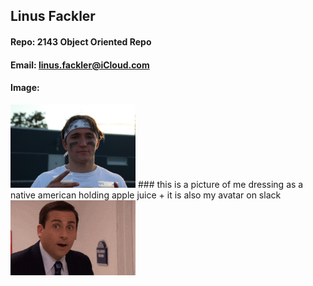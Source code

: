 ## Linus Fackler
#### Repo: 2143 Object Oriented Repo
#### Email: linus.fackler@iCloud.com
#### Image:
<img src="profile.jpg" width="200">
### this is a picture of me dressing as a native american holding apple juice + it is also my avatar on slack
<img src="michael.gif" width="200">
